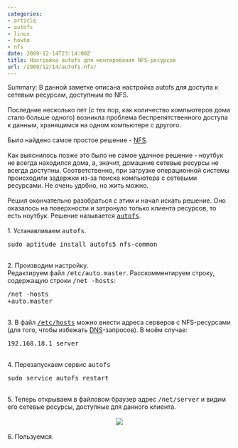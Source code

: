```yaml
---
categories:
- article
- autofs
- linux
- howto
- nfs
date: 2009-12-14T23:14:00Z
title: Настройка autofs для монтирования NFS-ресурсов
url: /2009/12/14/autofs-nfs/
---
```


<div class='post'>
Summary: В данной заметке описана настройка autofs для доступа к сетевым ресурсам, доступным по NFS.<br />
<br />
Последние несколько лет (с тех пор, как количество компьютеров дома стало больше одного) возникла проблема беспрепятственного доступа к данным, хранящимся на одном компьютере с другого.<br />
<br />
Было найдено самое простое решение - <a href="http://en.wikipedia.org/wiki/Network_File_System_(protocol)">NFS</a>.<br />
<br />
Как выяснилось позже это было не самое удачное решение - ноутбук не всегда находился дома, а, значит, домашние сетевые ресурсы не всегда доступны. Соответственно, при загрузке операционной системы происходили задержки из-за поиска компьютера с сетевыми ресурсами. Не очень удобно, но жить можно.<br />
<br />
Решил окончательно разобраться с этим и начал искать решение. Оно оказалось на поверхности и затронуло только клиента ресурсов, то есть ноутбук. Решение называется <tt><a href="http://www.autofs.org/">autofs</a></tt>.<br />
<br />
1. Устанавливаем <tt>autofs</tt>.<br />
<pre class="brush: bash">sudo aptitude install autofs5 nfs-common
</pre><br />
2. Производим настройку.<br />
Редактируем файл <tt>/etc/auto.master</tt>. Расскомментируем строку, содержащую строки <tt>/net -hosts</tt>:<br />
<pre class="brush: bash">/net -hosts
+auto.master
</pre><br />
3. В файл <tt><a href="http://en.wikipedia.org/wiki/Hosts_file">/etc/hosts</a></tt> можно внести адреса серверов с NFS-ресурсами (для того, чтобы избежать <a href="http://en.wikipedia.org/wiki/Domain_Name_System">DNS</a>-запросов). В моём случае:<br />
<pre class="brush: plain">192.168.18.1 server
</pre><br />
4. Перезапускаем сервис <tt>autofs</tt><br />
<pre class="brush: plain">sudo service autofs restart
</pre><br />
5. Теперь открываем в файловом браузер адрес <tt>/net/server</tt> и видим его сетевые ресурсы, доступные для данного клиента.<br />
<br />
<div class="separator" style="clear: both; text-align: center;"><a href="http://2.bp.blogspot.com/_y8p0_dtMJ38/SyZxDikTDxI/AAAAAAAAAvk/LTr3KsGATGk/s1600-h/Screenshot-media+-+administrilo+de+dosieroj.png" imageanchor="1" style="margin-left: 1em; margin-right: 1em;"><img border="0" src="http://2.bp.blogspot.com/_y8p0_dtMJ38/SyZxDikTDxI/AAAAAAAAAvk/LTr3KsGATGk/s320/Screenshot-media+-+administrilo+de+dosieroj.png" /></a><br />
</div><br />
6. Пользуемся.</div>
